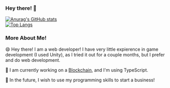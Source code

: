 ### Hey there! 👋

[![Anurag's GitHub stats](https://github-readme-stats.vercel.app/api?username=undevable&show_icons=true&count_private=true&theme=nightowl)](https://github.com/anuraghazra/github-readme-stats)
<br />
[![Top Langs](https://github-readme-stats.vercel.app/api/top-langs/?username=undevable&langs_count=8&show_icons=true&count_private=false&theme=nightowl)](https://github.com/anuraghazra/github-readme-stats)

### More About Me!
😄 Hey there! I am a web developer! I have very little expierence in game development (I used Unity), as I tried it out for a couple months, but I prefer and do web development.
<br />

🔭 I am currently working on a <a href="https://github.com/undevable/Blockchain">Blockchain</a>, and I'm using TypeScript.
<br/>

🌱 In the future, I wish to use my programming skills to start a business!

<!--
**undevable/undevable** is a ✨ _special_ ✨ repository because its `README.md` (this file) appears on your GitHub profile.

Here are some ideas to get you started:

- 🔭 I’m currently working on ...
- 🌱 I’m currently learning ...
- 👯 I’m looking to collaborate on ...
- 🤔 I’m looking for help with ...
- 💬 Ask me about ...
- 📫 How to reach me: ...
- 😄 Pronouns: ...
- ⚡ Fun fact: ...
-->
